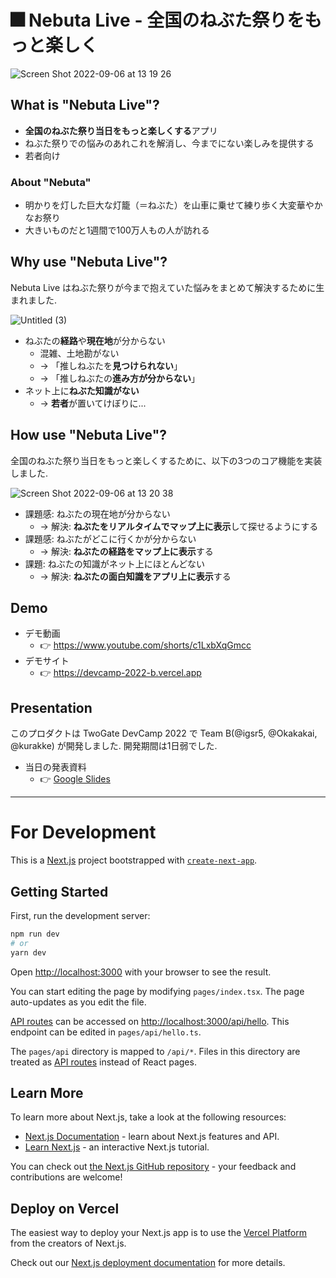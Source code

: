 # 🎆 Nebuta Live - 全国のねぶた祭りをもっと楽しく
![Screen Shot 2022-09-06 at 13 19 26](https://user-images.githubusercontent.com/66525257/188551530-73356d10-63ab-491b-a0c8-50c198d4ffa1.png)

## What is "Nebuta Live"?

- **全国のねぶた祭り当日をもっと楽しくする**アプリ
- ねぶた祭りでの悩みのあれこれを解消し、今までにない楽しみを提供する
- 若者向け

### About "Nebuta"
- 明かりを灯した巨大な灯籠（＝ねぶた）を山車に乗せて練り歩く大変華やかなお祭り
- 大きいものだと1週間で100万人もの人が訪れる

## Why use "Nebuta Live"?
Nebuta Live はねぶた祭りが今まで抱えていた悩みをまとめて解決するために生まれました.

![Untitled (3)](https://user-images.githubusercontent.com/66525257/188551968-704bd3b3-2d72-482b-9f77-afd8f0d771ec.png)

- ねぶたの**経路**や**現在地**が分からない
    - 混雑、土地勘がない
    - → 「推しねぶたを**見つけられない**」
    - → 「推しねぶたの**進み方が分からない**」
- ネット上に**ねぶた知識がない**
    - → **若者**が置いてけぼりに...

## How use "Nebuta Live"?

全国のねぶた祭り当日をもっと楽しくするために、以下の3つのコア機能を実装しました.

![Screen Shot 2022-09-06 at 13 20 38](https://user-images.githubusercontent.com/66525257/188552170-1b0da664-03e0-4307-a9d7-41d7932839db.png)

- 課題感: ねぶたの現在地が分からない
    - → 解決: **ねぶたをリアルタイムでマップ上に表示**して探せるようにする
- 課題感: ねぶたがどこに行くかが分からない
    - → 解決: **ねぶたの経路をマップ上に表示**する
- 課題: ねぶたの知識がネット上にほとんどない
    - → 解決: **ねぶたの面白知識をアプリ上に表示**する

## Demo
- デモ動画 
  - 👉 https://www.youtube.com/shorts/c1LxbXqGmcc
- デモサイト
  - 👉 https://devcamp-2022-b.vercel.app

## Presentation
このプロダクトは TwoGate DevCamp 2022 で Team B(@igsr5, @Okakakai, @kurakke) が開発しました. 開発期間は1日弱でした.
- 当日の発表資料
  - 👉 [Google Slides](https://docs.google.com/presentation/d/1Ps0Dgrg1-0yKN_kXMSFiyzVYyPG_QHGxxxS0ckuh0S8/edit?usp=sharing)

---

# For Development

This is a [Next.js](https://nextjs.org/) project bootstrapped with [`create-next-app`](https://github.com/vercel/next.js/tree/canary/packages/create-next-app).

## Getting Started

First, run the development server:

```bash
npm run dev
# or
yarn dev
```

Open [http://localhost:3000](http://localhost:3000) with your browser to see the result.

You can start editing the page by modifying `pages/index.tsx`. The page auto-updates as you edit the file.

[API routes](https://nextjs.org/docs/api-routes/introduction) can be accessed on [http://localhost:3000/api/hello](http://localhost:3000/api/hello). This endpoint can be edited in `pages/api/hello.ts`.

The `pages/api` directory is mapped to `/api/*`. Files in this directory are treated as [API routes](https://nextjs.org/docs/api-routes/introduction) instead of React pages.

## Learn More

To learn more about Next.js, take a look at the following resources:

- [Next.js Documentation](https://nextjs.org/docs) - learn about Next.js features and API.
- [Learn Next.js](https://nextjs.org/learn) - an interactive Next.js tutorial.

You can check out [the Next.js GitHub repository](https://github.com/vercel/next.js/) - your feedback and contributions are welcome!


## Deploy on Vercel

The easiest way to deploy your Next.js app is to use the [Vercel Platform](https://vercel.com/new?utm_medium=default-template&filter=next.js&utm_source=create-next-app&utm_campaign=create-next-app-readme) from the creators of Next.js.

Check out our [Next.js deployment documentation](https://nextjs.org/docs/deployment) for more details.
